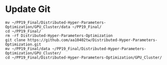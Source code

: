# Update Git
	mv ~/PP19_Final/Distributed-Hyper-Parameters-Optimization/GPU_Cluster/data ~/PP19_Final/
	cd ~/PP19_Final/
	rm -rf Distributed-Hyper-Parameters-Optimization 
	git clone https://github.com/aa10402tw/Distributed-Hyper-Parameters-Optimization.git
	mv ~/PP19_Final/data ~/PP19_Final/Distributed-Hyper-Parameters-Optimization/GPU_Cluster/
	cd ~/PP19_Final/Distributed-Hyper-Parameters-Optimization/GPU_Cluster/
	
